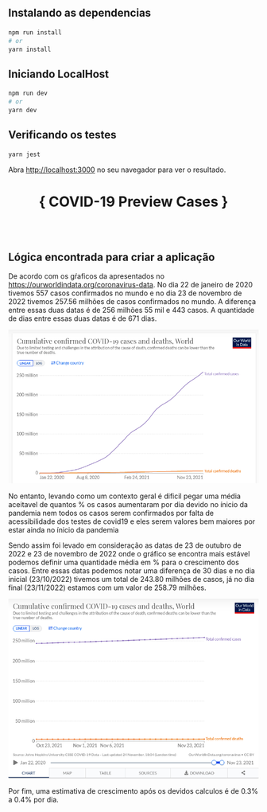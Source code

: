 ## Instalando as dependencias

```bash
npm run install
# or
yarn install
```

## Iniciando LocalHost

```bash
npm run dev
# or
yarn dev
```

## Verificando os testes

```bash
yarn jest

```

Abra [http://localhost:3000](http://localhost:3000) no seu navegador para ver o resultado.
<br>

<h1 align="center">
{ COVID-19 Preview Cases }
</h1>

<br>
<br>

## Lógica encontrada para criar a aplicação

De acordo com os gŕaficos da apresentados no https://ourworldindata.org/coronavirus-data. No dia
22 de janeiro de 2020 tivemos 557 casos confirmados no mundo e no dia 23 de novembro de 2022 tivemos
257.56 milhões de casos confirmados no mundo. A diferença entre essas duas datas é de 256 milhões 55 mil e 443 casos. A quantidade de dias entre
essas duas datas é de 671 dias.

<p align="center">
  <img alt="workanalove" src="initialChart.png" object-fit="contain">
</p>

No entanto, levando como um contexto geral é dificil pegar uma média
aceitavel de quantos % os casos aumentaram por dia devido no ínicio da
pandemia nem todos os casos serem confirmados por falta de
acessibilidade dos testes de covid19 e eles serem valores bem maiores
por estar ainda no ínicio da pandemia

Sendo assim foi levado em consideração as datas de 23 de outubro de
2022 e 23 de novembro de 2022 onde o gráfico se encontra mais estável
podemos definir uma quantidade média em % para o crescimento dos
casos. Entre essas datas podemos notar uma diferença de 30 dias e no
dia inicial (23/10/2022) tivemos um total de 243.80 milhões de casos,
já no dia final (23/11/2022) estamos com um valor de 258.79 milhões.

<p align="center">
  <img alt="workanalove" src="finalChart.png" object-fit="contain">
</p>

Por fim, uma estimativa de crescimento após os devidos calculos é de 0.3% a 0.4% por dia.
